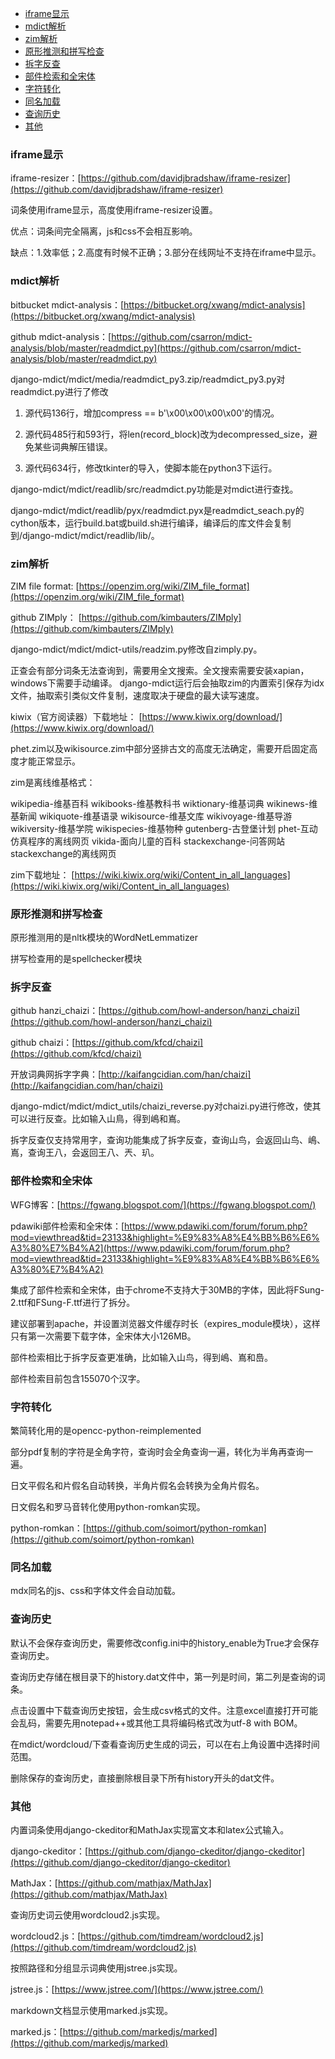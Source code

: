   * [iframe显示](#iframe显示)
  * [mdict解析](#mdict解析)
  * [zim解析](#zim解析)
  * [原形推测和拼写检查](#原形推测和拼写检查)
  * [拆字反查](#拆字反查)
  * [部件检索和全宋体](#部件检索和全宋体)
  * [字符转化](#字符转化)
  * [同名加载](#同名加载)
  * [查询历史](#查询历史)
  * [其他](#其他)
  
### iframe显示

iframe-resizer：[https://github.com/davidjbradshaw/iframe-resizer](https://github.com/davidjbradshaw/iframe-resizer)

词条使用iframe显示，高度使用iframe-resizer设置。

优点：词条间完全隔离，js和css不会相互影响。

缺点：1.效率低；2.高度有时候不正确；3.部分在线网址不支持在iframe中显示。

### mdict解析

bitbucket mdict-analysis：[https://bitbucket.org/xwang/mdict-analysis](https://bitbucket.org/xwang/mdict-analysis)

github mdict-analysis：[https://github.com/csarron/mdict-analysis/blob/master/readmdict.py](https://github.com/csarron/mdict-analysis/blob/master/readmdict.py)

django-mdict/mdict/media/readmdict_py3.zip/readmdict_py3.py对readmdict.py进行了修改

1. 源代码136行，增加compress == b'\x00\x00\x00\x00'的情况。

2. 源代码485行和593行，将len(record_block)改为decompressed_size，避免某些词典解压错误。

3. 源代码634行，修改tkinter的导入，使脚本能在python3下运行。

django-mdict/mdict/readlib/src/readmdict.py功能是对mdict进行查找。

django-mdict/mdict/readlib/pyx/readmdict.pyx是readmdict_seach.py的cython版本，运行build.bat或build.sh进行编译，编译后的库文件会复制到/django-mdict/mdict/readlib/lib/。

### zim解析

ZIM file format: [https://openzim.org/wiki/ZIM_file_format](https://openzim.org/wiki/ZIM_file_format)

github ZIMply： [https://github.com/kimbauters/ZIMply](https://github.com/kimbauters/ZIMply)

django-mdict/mdict/mdict-utils/readzim.py修改自zimply.py。

正查会有部分词条无法查询到，需要用全文搜索。全文搜索需要安装xapian，windows下需要手动编译。
django-mdict运行后会抽取zim的内置索引保存为idx文件，抽取索引类似文件复制，速度取决于硬盘的最大读写速度。

kiwix（官方阅读器）下载地址：
[https://www.kiwix.org/download/](https://www.kiwix.org/download/)

phet.zim以及wikisource.zim中部分竖排古文的高度无法确定，需要开启固定高度才能正常显示。

zim是离线维基格式：

wikipedia-维基百科
wikibooks-维基教科书
wiktionary-维基词典
wikinews-维基新闻
wikiquote-维基语录
wikisource-维基文库
wikivoyage-维基导游
wikiversity-维基学院
wikispecies-维基物种
gutenberg-古登堡计划
phet-互动仿真程序的离线网页
vikida-面向儿童的百科
stackexchange-问答网站stackexchange的离线网页

zim下载地址：
[https://wiki.kiwix.org/wiki/Content_in_all_languages](https://wiki.kiwix.org/wiki/Content_in_all_languages)

### 原形推测和拼写检查

原形推测用的是nltk模块的WordNetLemmatizer

拼写检查用的是spellchecker模块

### 拆字反查

github hanzi_chaizi：[https://github.com/howl-anderson/hanzi_chaizi](https://github.com/howl-anderson/hanzi_chaizi)

github chaizi：[https://github.com/kfcd/chaizi](https://github.com/kfcd/chaizi)

开放词典网拆字字典：[http://kaifangcidian.com/han/chaizi](http://kaifangcidian.com/han/chaizi)

django-mdict/mdict/mdict_utils/chaizi_reverse.py对chaizi.py进行修改，使其可以进行反查。比如输入山鳥，得到嶋和嶌。

拆字反查仅支持常用字，查询功能集成了拆字反查，查询山鸟，会返回山鸟、嶋、嶌，查询王八，会返回王八、兲、玐。

### 部件检索和全宋体

WFG博客：[https://fgwang.blogspot.com/](https://fgwang.blogspot.com/)

pdawiki部件检索和全宋体：[https://www.pdawiki.com/forum/forum.php?mod=viewthread&tid=23133&highlight=%E9%83%A8%E4%BB%B6%E6%A3%80%E7%B4%A2](https://www.pdawiki.com/forum/forum.php?mod=viewthread&tid=23133&highlight=%E9%83%A8%E4%BB%B6%E6%A3%80%E7%B4%A2)

集成了部件检索和全宋体，由于chrome不支持大于30MB的字体，因此将FSung-2.ttf和FSung-F.ttf进行了拆分。

建议部署到apache，并设置浏览器文件缓存时长（expires_module模块），这样只有第一次需要下载字体，全宋体大小126MB。

部件检索相比于拆字反查更准确，比如输入山鸟，得到嶋、嶌和㠀。

部件检索目前包含155070个汉字。

### 字符转化

繁简转化用的是opencc-python-reimplemented

部分pdf复制的字符是全角字符，查询时会全角查询一遍，转化为半角再查询一遍。

日文平假名和片假名自动转换，半角片假名会转换为全角片假名。

日文假名和罗马音转化使用python-romkan实现。

python-romkan：[https://github.com/soimort/python-romkan](https://github.com/soimort/python-romkan)

### 同名加载

mdx同名的js、css和字体文件会自动加载。

### 查询历史

默认不会保存查询历史，需要修改config.ini中的history_enable为True才会保存查询历史。

查询历史存储在根目录下的history.dat文件中，第一列是时间，第二列是查询的词条。

点击设置中下载查询历史按钮，会生成csv格式的文件。注意excel直接打开可能会乱码，需要先用notepad++或其他工具将编码格式改为utf-8 with BOM。

在mdict/wordcloud/下查看查询历史生成的词云，可以在右上角设置中选择时间范围。

删除保存的查询历史，直接删除根目录下所有history开头的dat文件。

### 其他

内置词条使用django-ckeditor和MathJax实现富文本和latex公式输入。

django-ckeditor：[https://github.com/django-ckeditor/django-ckeditor](https://github.com/django-ckeditor/django-ckeditor)

MathJax：[https://github.com/mathjax/MathJax](https://github.com/mathjax/MathJax)

查询历史词云使用wordcloud2.js实现。

wordcloud2.js：[https://github.com/timdream/wordcloud2.js](https://github.com/timdream/wordcloud2.js)

按照路径和分组显示词典使用jstree.js实现。

jstree.js：[https://www.jstree.com/](https://www.jstree.com/)

markdown文档显示使用marked.js实现。

marked.js：[https://github.com/markedjs/marked](https://github.com/markedjs/marked)